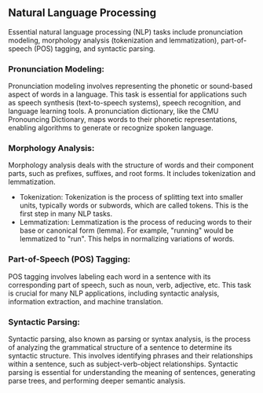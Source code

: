 ## Natural Language Processing

Essential natural language processing (NLP) tasks include pronunciation modeling, morphology analysis (tokenization and lemmatization), part-of-speech (POS) tagging, and syntactic parsing.

### Pronunciation Modeling:
Pronunciation modeling involves representing the phonetic or sound-based aspect of words in a language. This task is essential for applications such as speech synthesis (text-to-speech systems), speech recognition, and language learning tools. A pronunciation dictionary, like the CMU Pronouncing Dictionary, maps words to their phonetic representations, enabling algorithms to generate or recognize spoken language.

### Morphology Analysis:
Morphology analysis deals with the structure of words and their component parts, such as prefixes, suffixes, and root forms. It includes tokenization and lemmatization.
- Tokenization: Tokenization is the process of splitting text into smaller units, typically words or subwords, which are called tokens. This is the first step in many NLP tasks.
- Lemmatization: Lemmatization is the process of reducing words to their base or canonical form (lemma). For example, "running" would be lemmatized to "run". This helps in normalizing variations of words.

### Part-of-Speech (POS) Tagging:
POS tagging involves labeling each word in a sentence with its corresponding part of speech, such as noun, verb, adjective, etc. This task is crucial for many NLP applications, including syntactic analysis, information extraction, and machine translation.

### Syntactic Parsing:
Syntactic parsing, also known as parsing or syntax analysis, is the process of analyzing the grammatical structure of a sentence to determine its syntactic structure. This involves identifying phrases and their relationships within a sentence, such as subject-verb-object relationships. Syntactic parsing is essential for understanding the meaning of sentences, generating parse trees, and performing deeper semantic analysis.
